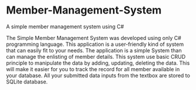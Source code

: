 # Member-Management-System
A simple member management system using C#

The Simple Member Management System was developed using only C# programming language. This application is a user-friendly kind of system that can easily fit to your needs. The application is a simple System than can manage the enlisting of member details. This system use basic CRUD principle to manipulate the data by adding, updating, deleting the data. This will make it easier for you to track the record for all member available in your database. All your submitted data inputs from the textbox are stored to SQLite database.
